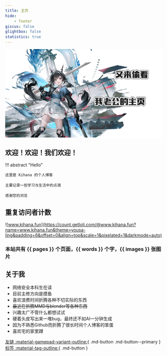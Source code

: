 ```yaml
---
title: 主页
hide:
    - footer
giscus: false
glightbox: false
statistics: true
---
```

![alt text](qianyu_waifu.png)

## 欢迎！欢迎！我们欢迎！

!!! abstract "Hello"

    这里是 Kihana 的个人博客

    主要记录一些学习与生活中的点滴

    感谢您的浏览

## 重复访问者计数
![www.kihana.fun](https://count.getloli.com/@www.kihana.fun?name=www.kihana.fun&theme=yousa-ling&padding=6&offset=0&align=top&scale=1&pixelated=1&darkmode=auto)  

### 本站共有 {{ pages }} 个页面，{{ words }} 个字，{{ images }} 张图片
## 关于我
- 网络安全本科生在读
- 目前主修方向是摸鱼
- 喜欢浪费时间折腾各种不切实际的东西
- ~~最近在折腾MMD与blender等各种东西~~
- 兴趣太广不管什么都想试试
- 硬着头皮写出来一堆bug，最终还不如AI一分钟生成
- 因为不熟悉Github而折腾了很长时间个人博客的笨蛋
- 喜欢宅的家里蹲

[友链 :material-gamepad-variant-outline:](friend.md){ .md-button .md-button--primary }                     [标签 :material-tag-outline:](tags.md){ .md-button }





